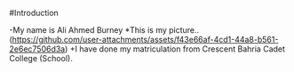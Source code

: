 #Introduction

-My name is Ali Ahmed Burney
*This is my picture.. (https://github.com/user-attachments/assets/f43e66af-4cd1-44a8-b561-2e6ec7506d3a)
+I have done my matriculation from Crescent Bahria Cadet College (School).
